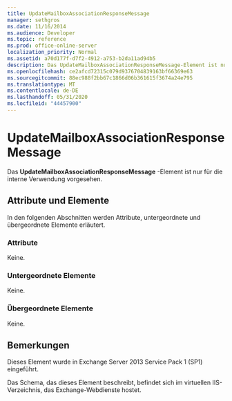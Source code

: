 ```yaml
---
title: UpdateMailboxAssociationResponseMessage
manager: sethgros
ms.date: 11/16/2014
ms.audience: Developer
ms.topic: reference
ms.prod: office-online-server
localization_priority: Normal
ms.assetid: a70d177f-d7f2-4912-a753-b2da11ad94b5
description: Das UpdateMailboxAssociationResponseMessage-Element ist nur für die interne Verwendung vorgesehen.
ms.openlocfilehash: ce2afcd72315c079d9376704839163bf66369e63
ms.sourcegitcommit: 88ec988f2bb67c1866d06b361615f3674a24e795
ms.translationtype: MT
ms.contentlocale: de-DE
ms.lasthandoff: 05/31/2020
ms.locfileid: "44457900"
---
```

# <a name="updatemailboxassociationresponsemessage"></a>UpdateMailboxAssociationResponseMessage

Das **UpdateMailboxAssociationResponseMessage** -Element ist nur für die interne Verwendung vorgesehen. 

## <a name="attributes-and-elements"></a>Attribute und Elemente

In den folgenden Abschnitten werden Attribute, untergeordnete und übergeordnete Elemente erläutert.
  
### <a name="attributes"></a>Attribute

Keine.
  
### <a name="child-elements"></a>Untergeordnete Elemente

Keine.
  
### <a name="parent-elements"></a>Übergeordnete Elemente

Keine.
  
## <a name="remarks"></a>Bemerkungen

Dieses Element wurde in Exchange Server 2013 Service Pack 1 (SP1) eingeführt.
  
Das Schema, das dieses Element beschreibt, befindet sich im virtuellen IIS-Verzeichnis, das Exchange-Webdienste hostet.
  

